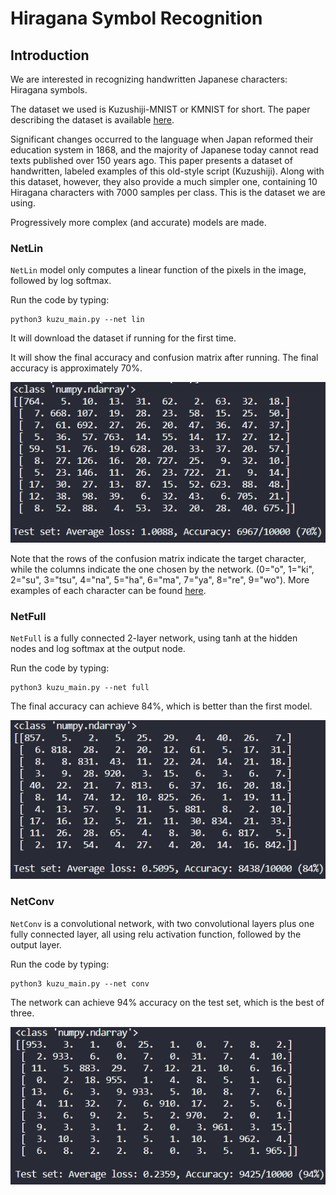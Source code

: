 # Hiragana Symbol Recognition

## Introduction

We are interested in recognizing handwritten Japanese characters: Hiragana symbols.

The dataset we used is Kuzushiji-MNIST or KMNIST for short.
The paper describing the dataset is available [here](https://arxiv.org/pdf/1812.01718.pdf).

Significant changes occurred to the language when Japan reformed their education system in 1868, and the majority of Japanese today cannot read texts published over 150 years ago. This paper presents a dataset of handwritten, labeled examples of this old-style script (Kuzushiji).
Along with this dataset, however, they also provide a much simpler one, containing 10 Hiragana characters with 7000 samples per class. This is the dataset we are using.

Progressively more complex (and accurate) models are made.

### NetLin

`NetLin` model only computes a linear function of the pixels in the image, followed by log softmax.

Run the code by typing:
```
python3 kuzu_main.py --net lin
```

It will download the dataset if running for the first time.

It will show the final accuracy and confusion matrix after running. The final accuracy is approximately 70%.

![1.png](Images/1.png)

Note that the rows of the confusion matrix indicate the target character,
while the columns indicate the one chosen by the network.
(0="o", 1="ki", 2="su", 3="tsu", 4="na", 5="ha", 6="ma", 7="ya", 8="re", 9="wo").
More examples of each character can be found [here](http://codh.rois.ac.jp/kmnist/index.html.en").

### NetFull

`NetFull` is a fully connected 2-layer network, using tanh at the hidden nodes and log softmax at the output node.

Run the code by typing:

```
python3 kuzu_main.py --net full
```

The final accuracy can achieve 84%, which is better than the first model.

![2.png](Images/2.png)

### NetConv

`NetConv` is a convolutional network, with two convolutional layers plus one fully connected layer, all using relu activation function, followed by the output layer.

Run the code by typing:

```
python3 kuzu_main.py --net conv
```

The network can achieve 94% accuracy on the test set, which is the best of three.

![3.png](Images/3.png)